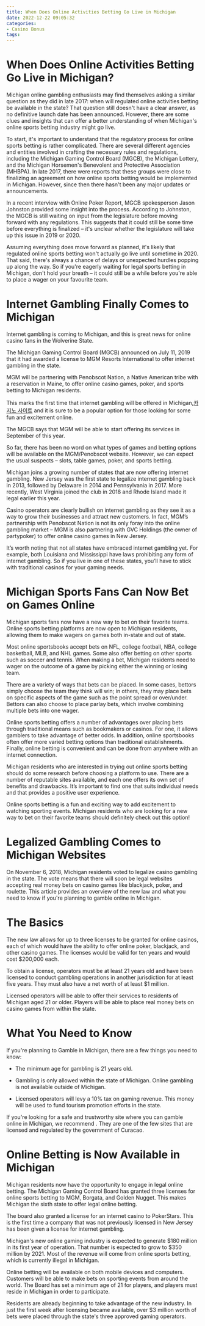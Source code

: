 ```yaml
---
title: When Does Online Activities Betting Go Live in Michigan
date: 2022-12-22 09:05:32
categories:
- Casino Bonus
tags:
---
```



#  When Does Online Activities Betting Go Live in Michigan?

Michigan online gambling enthusiasts may find themselves asking a similar question as they did in late 2017: when will regulated online activities betting be available in the state? That question still doesn't have a clear answer, as no definitive launch date has been announced. However, there are some clues and insights that can offer a better understanding of when Michigan's online sports betting industry might go live.

To start, it's important to understand that the regulatory process for online sports betting is rather complicated. There are several different agencies and entities involved in crafting the necessary rules and regulations, including the Michigan Gaming Control Board (MGCB), the Michigan Lottery, and the Michigan Horsemen's Benevolent and Protective Association (MHBPA). In late 2017, there were reports that these groups were close to finalizing an agreement on how online sports betting would be implemented in Michigan. However, since then there hasn't been any major updates or announcements.

In a recent interview with Online Poker Report, MGCB spokesperson Jason Johnston provided some insight into the process. According to Johnston, the MGCB is still waiting on input from the legislature before moving forward with any regulations. This suggests that it could still be some time before everything is finalized – it's unclear whether the legislature will take up this issue in 2019 or 2020.

Assuming everything does move forward as planned, it's likely that regulated online sports betting won't actually go live until sometime in 2020. That said, there's always a chance of delays or unexpected hurdles popping up along the way. So if you're eagerly waiting for legal sports betting in Michigan, don't hold your breath – it could still be a while before you're able to place a wager on your favourite team.

#  Internet Gambling Finally Comes to Michigan

Internet gambling is coming to Michigan, and this is great news for online casino fans in the Wolverine State.

The Michigan Gaming Control Board (MGCB) announced on July 11, 2019 that it had awarded a license to MGM Resorts International to offer internet gambling in the state.

MGM will be partnering with Penobscot Nation, a Native American tribe with a reservation in Maine, to offer online casino games, poker, and sports betting to Michigan residents.

This marks the first time that internet gambling will be offered in Michigan,[카지노 사이트](https://choegocasino.com/) and it is sure to be a popular option for those looking for some fun and excitement online.

The MGCB says that MGM will be able to start offering its services in September of this year.

So far, there has been no word on what types of games and betting options will be available on the MGM/Penobscot website. However, we can expect the usual suspects – slots, table games, poker, and sports betting.

Michigan joins a growing number of states that are now offering internet gambling. New Jersey was the first state to legalize internet gambling back in 2013, followed by Delaware in 2014 and Pennsylvania in 2017. More recently, West Virginia joined the club in 2018 and Rhode Island made it legal earlier this year.

Casino operators are clearly bullish on internet gambling as they see it as a way to grow their businesses and attract new customers. In fact, MGM’s partnership with Penobscot Nation is not its only foray into the online gambling market – MGM is also partnering with GVC Holdings (the owner of partypoker) to offer online casino games in New Jersey.

It’s worth noting that not all states have embraced internet gambling yet. For example, both Louisiana and Mississippi have laws prohibiting any form of internet gambling. So if you live in one of these states, you’ll have to stick with traditional casinos for your gaming needs.

#  Michigan Sports Fans Can Now Bet on Games Online

Michigan sports fans now have a new way to bet on their favorite teams. Online sports betting platforms are now open to Michigan residents, allowing them to make wagers on games both in-state and out of state.

Most online sportsbooks accept bets on NFL, college football, NBA, college basketball, MLB, and NHL games. Some also offer betting on other sports such as soccer and tennis. When making a bet, Michigan residents need to wager on the outcome of a game by picking either the winning or losing team.

There are a variety of ways that bets can be placed. In some cases, bettors simply choose the team they think will win; in others, they may place bets on specific aspects of the game such as the point spread or over/under. Bettors can also choose to place parlay bets, which involve combining multiple bets into one wager.

Online sports betting offers a number of advantages over placing bets through traditional means such as bookmakers or casinos. For one, it allows gamblers to take advantage of better odds. In addition, online sportsbooks often offer more varied betting options than traditional establishments. Finally, online betting is convenient and can be done from anywhere with an internet connection.

Michigan residents who are interested in trying out online sports betting should do some research before choosing a platform to use. There are a number of reputable sites available, and each one offers its own set of benefits and drawbacks. It’s important to find one that suits individual needs and that provides a positive user experience.

Online sports betting is a fun and exciting way to add excitement to watching sporting events. Michigan residents who are looking for a new way to bet on their favorite teams should definitely check out this option!

#  Legalized Gambling Comes to Michigan Websites

On November 6, 2018, Michigan residents voted to legalize casino gambling in the state. The vote means that there will soon be legal websites accepting real money bets on casino games like blackjack, poker, and roulette. This article provides an overview of the new law and what you need to know if you're planning to gamble online in Michigan.

# The Basics

The new law allows for up to three licenses to be granted for online casinos, each of which would have the ability to offer online poker, blackjack, and other casino games. The licenses would be valid for ten years and would cost $200,000 each.

To obtain a license, operators must be at least 21 years old and have been licensed to conduct gambling operations in another jurisdiction for at least five years. They must also have a net worth of at least $1 million.

Licensed operators will be able to offer their services to residents of Michigan aged 21 or older. Players will be able to place real money bets on casino games from within the state.

# What You Need to Know

If you're planning to Gamble in Michigan, there are a few things you need to know:

* The minimum age for gambling is 21 years old.

* Gambling is only allowed within the state of Michigan. Online gambling is not available outside of Michigan.

* Licensed operators will levy a 10% tax on gaming revenue. This money will be used to fund tourism promotion efforts in the state.


If you're looking for a safe and trustworthy site where you can gamble online in Michigan, we recommend . They are one of the few sites that are licensed and regulated by the government of Curacao.

#  Online Betting is Now Available in Michigan

Michigan residents now have the opportunity to engage in legal online betting. The Michigan Gaming Control Board has granted three licenses for online sports betting to MGM, Borgata, and Golden Nugget. This makes Michigan the sixth state to offer legal online betting.

The board also granted a license for an internet casino to PokerStars. This is the first time a company that was not previously licensed in New Jersey has been given a license for internet gambling.

Michigan's new online gaming industry is expected to generate $180 million in its first year of operation. That number is expected to grow to $350 million by 2021. Most of the revenue will come from online sports betting, which is currently illegal in Michigan.

Online betting will be available on both mobile devices and computers. Customers will be able to make bets on sporting events from around the world. The Board has set a minimum age of 21 for players, and players must reside in Michigan in order to participate.

Residents are already beginning to take advantage of the new industry. In just the first week after licensing became available, over $3 million worth of bets were placed through the state's three approved gaming operators.